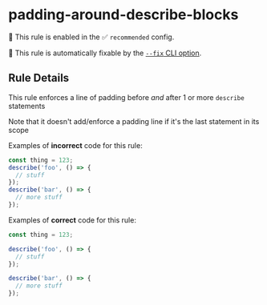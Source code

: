 # padding-around-describe-blocks

💼 This rule is enabled in the ✅ `recommended` config.

🔧 This rule is automatically fixable by the [`--fix` CLI option](https://eslint.org/docs/latest/user-guide/command-line-interface#--fix).

<!-- end auto-generated rule header -->

## Rule Details

This rule enforces a line of padding before _and_ after 1 or more `describe` statements

Note that it doesn't add/enforce a padding line if it's the last statement in its scope

Examples of **incorrect** code for this rule:

```js
const thing = 123;
describe('foo', () => {
  // stuff
});
describe('bar', () => {
  // more stuff
});
```

Examples of **correct** code for this rule:

```js
const thing = 123;

describe('foo', () => {
  // stuff
});

describe('bar', () => {
  // more stuff
});
```
